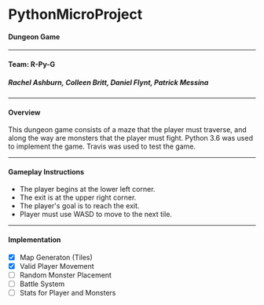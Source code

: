 # PythonMicroProject

#### Dungeon Game
---

#### Team: R-Py-G
##### Rachel Ashburn, Colleen Britt, Daniel Flynt, Patrick Messina
---

#### Overview
This dungeon game consists of a maze that the player must traverse, and along the way are monsters that the player must fight. Python 3.6 was used to implement the game. Travis was used to test the game.
***

#### Gameplay Instructions
* The player begins at the lower left corner.
* The exit is at the upper right corner.
* The player's goal is to reach the exit.
* Player must use WASD to move to the next tile.
---

#### Implementation
- [x] Map Generaton (Tiles)
- [x] Valid Player Movement
- [ ] Random Monster Placement
- [ ] Battle System
- [ ] Stats for Player and Monsters